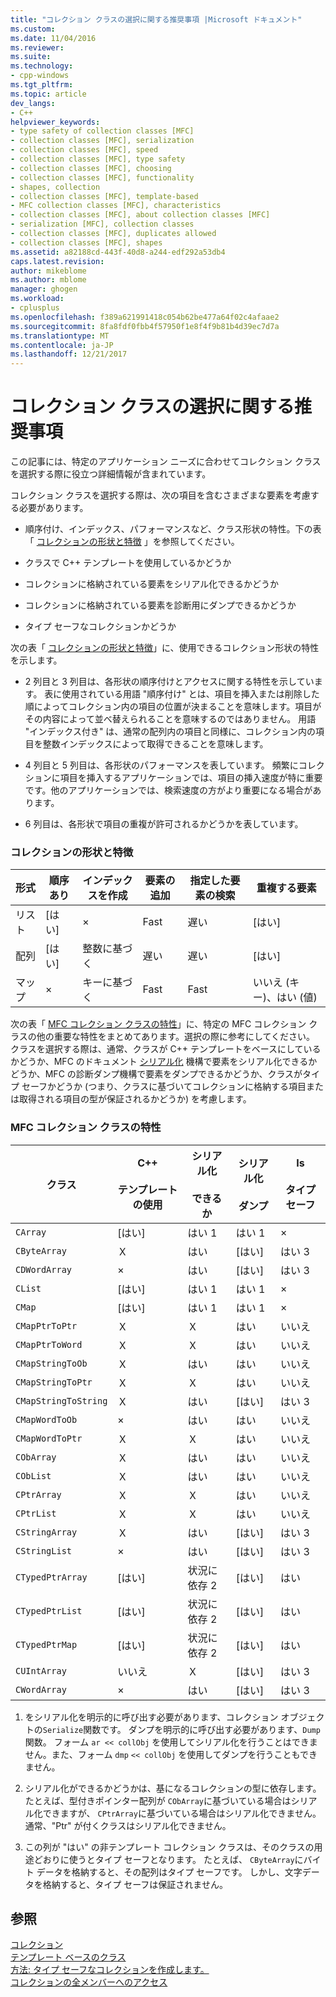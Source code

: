 ```yaml
---
title: "コレクション クラスの選択に関する推奨事項 |Microsoft ドキュメント"
ms.custom: 
ms.date: 11/04/2016
ms.reviewer: 
ms.suite: 
ms.technology:
- cpp-windows
ms.tgt_pltfrm: 
ms.topic: article
dev_langs:
- C++
helpviewer_keywords:
- type safety of collection classes [MFC]
- collection classes [MFC], serialization
- collection classes [MFC], speed
- collection classes [MFC], type safety
- collection classes [MFC], choosing
- collection classes [MFC], functionality
- shapes, collection
- collection classes [MFC], template-based
- MFC collection classes [MFC], characteristics
- collection classes [MFC], about collection classes [MFC]
- serialization [MFC], collection classes
- collection classes [MFC], duplicates allowed
- collection classes [MFC], shapes
ms.assetid: a82188cd-443f-40d8-a244-edf292a53db4
caps.latest.revision: 
author: mikeblome
ms.author: mblome
manager: ghogen
ms.workload:
- cplusplus
ms.openlocfilehash: f389a621991418c054b62be477a64f02c4afaae2
ms.sourcegitcommit: 8fa8fdf0fbb4f57950f1e8f4f9b81b4d39ec7d7a
ms.translationtype: MT
ms.contentlocale: ja-JP
ms.lasthandoff: 12/21/2017
---
```

# <a name="recommendations-for-choosing-a-collection-class"></a>コレクション クラスの選択に関する推奨事項
この記事には、特定のアプリケーション ニーズに合わせてコレクション クラスを選択する際に役立つ詳細情報が含まれています。  
  
 コレクション クラスを選択する際は、次の項目を含むさまざまな要素を考慮する必要があります。  
  
-   順序付け、インデックス、パフォーマンスなど、クラス形状の特性。下の表「 [コレクションの形状と特徴](#_core_collection_shape_features) 」を参照してください。  
  
-   クラスで C++ テンプレートを使用しているかどうか  
  
-   コレクションに格納されている要素をシリアル化できるかどうか  
  
-   コレクションに格納されている要素を診断用にダンプできるかどうか  
  
-   タイプ セーフなコレクションかどうか  
  
 次の表「 [コレクションの形状と特徴](#_core_collection_shape_features)」に、使用できるコレクション形状の特性を示します。  
  
-   2 列目と 3 列目は、各形状の順序付けとアクセスに関する特性を示しています。 表に使用されている用語 "順序付け" とは、項目を挿入または削除した順によってコレクション内の項目の位置が決まることを意味します。項目がその内容によって並べ替えられることを意味するのではありません。 用語 "インデックス付き" は、通常の配列内の項目と同様に、コレクション内の項目を整数インデックスによって取得できることを意味します。  
  
-   4 列目と 5 列目は、各形状のパフォーマンスを表しています。 頻繁にコレクションに項目を挿入するアプリケーションでは、項目の挿入速度が特に重要です。他のアプリケーションでは、検索速度の方がより重要になる場合があります。  
  
-   6 列目は、各形状で項目の重複が許可されるかどうかを表しています。  
  
### <a name="_core_collection_shape_features"></a>  コレクションの形状と特徴  
  
|形式|順序あり|インデックスを作成|要素の追加|指定した要素の検索|重複する要素|  
|-----------|--------------|--------------|-----------------------|----------------------------------|-------------------------|  
|リスト|[はい]|×|Fast|遅い|[はい]|  
|配列|[はい]|整数に基づく|遅い|遅い|[はい]|  
|マップ|×|キーに基づく|Fast|Fast|いいえ (キー)、はい (値)|  
  
 次の表「 [MFC コレクション クラスの特性](#_core_characteristics_of_mfc_collection_classes)」に、特定の MFC コレクション クラスの他の重要な特性をまとめてあります。選択の際に参考にしてください。 クラスを選択する際は、通常、クラスが C++ テンプレートをベースにしているかどうか、MFC のドキュメント [シリアル化](../mfc/serialization-in-mfc.md) 機構で要素をシリアル化できるかどうか、MFC の診断ダンプ機構で要素をダンプできるかどうか、クラスがタイプ セーフかどうか (つまり、クラスに基づいてコレクションに格納する項目または取得される項目の型が保証されるかどうか) を考慮します。  
  
### <a name="_core_characteristics_of_mfc_collection_classes"></a>  MFC コレクション クラスの特性  
  
|クラス|C++<br /><br /> テンプレートの使用|シリアル化<br /><br /> できるか|シリアル化<br /><br /> ダンプ|Is<br /><br /> タイプ セーフ|  
|-----------|------------------------------|---------------------------|-----------------------|-----------------------|  
|`CArray`|[はい]|はい 1|はい 1|×|  
|`CByteArray`|Ｘ|はい|[はい]|はい 3|  
|`CDWordArray`|×|はい|[はい]|はい 3|  
|`CList`|[はい]|はい 1|はい 1|×|  
|`CMap`|[はい]|はい 1|はい 1|×|  
|`CMapPtrToPtr`|Ｘ|Ｘ|はい|いいえ|  
|`CMapPtrToWord`|Ｘ|Ｘ|はい|いいえ|  
|`CMapStringToOb`|Ｘ|はい|はい|いいえ|  
|`CMapStringToPtr`|Ｘ|Ｘ|はい|いいえ|  
|`CMapStringToString`|Ｘ|はい|[はい]|はい 3|  
|`CMapWordToOb`|×|はい|はい|いいえ|  
|`CMapWordToPtr`|Ｘ|Ｘ|はい|いいえ|  
|`CObArray`|Ｘ|はい|はい|いいえ|  
|`CObList`|Ｘ|はい|はい|いいえ|  
|`CPtrArray`|Ｘ|Ｘ|はい|いいえ|  
|`CPtrList`|Ｘ|Ｘ|はい|いいえ|  
|`CStringArray`|Ｘ|はい|[はい]|はい 3|  
|`CStringList`|×|はい|[はい]|はい 3|  
|`CTypedPtrArray`|[はい]|状況に依存 2|[はい]|はい|  
|`CTypedPtrList`|[はい]|状況に依存 2|[はい]|はい|  
|`CTypedPtrMap`|[はい]|状況に依存 2|[はい]|はい|  
|`CUIntArray`|いいえ|Ｘ|[はい]|はい 3|  
|`CWordArray`|×|はい|[はい]|はい 3|  
  
 1. をシリアル化を明示的に呼び出す必要があります、コレクション オブジェクトの`Serialize`関数です。 ダンプを明示的に呼び出す必要があります、`Dump`関数。 フォーム `ar << collObj` を使用してシリアル化を行うことはできません。また、フォーム `dmp` `<< collObj` を使用してダンプを行うこともできません。  
  
 2. シリアル化ができるかどうかは、基になるコレクションの型に依存します。 たとえば、型付きポインター配列が `CObArray`に基づいている場合はシリアル化できますが、 `CPtrArray`に基づいている場合はシリアル化できません。 通常、"Ptr" が付くクラスはシリアル化できません。  
  
 3. この列が "はい" の非テンプレート コレクション クラスは、そのクラスの用途どおりに使うとタイプ セーフとなります。 たとえば、 `CByteArray`にバイト データを格納すると、その配列はタイプ セーフです。 しかし、文字データを格納すると、タイプ セーフは保証されません。  
  
## <a name="see-also"></a>参照  
 [コレクション](../mfc/collections.md)   
 [テンプレート ベースのクラス](../mfc/template-based-classes.md)   
 [方法: タイプ セーフなコレクションを作成します。](../mfc/how-to-make-a-type-safe-collection.md)   
 [コレクションの全メンバーへのアクセス](../mfc/accessing-all-members-of-a-collection.md)

